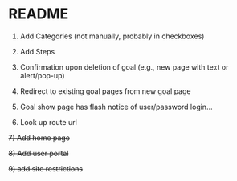 # README

1) Add Categories (not manually, probably in checkboxes)

2) Add Steps

3) Confirmation upon deletion of goal (e.g., new page with text or alert/pop-up)

4) Redirect to existing goal pages from new goal page

5) Goal show page has flash notice of user/password login...

6) Look up route url

~~7) Add home page~~

~~8) Add user portal~~

~~9) add site restrictions~~